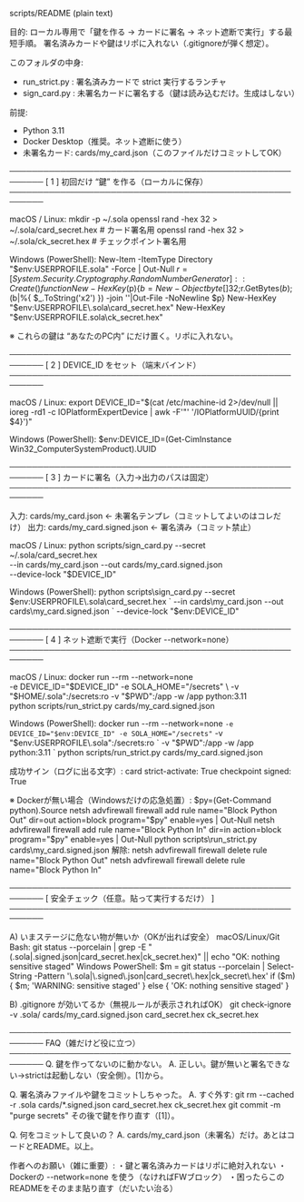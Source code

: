 scripts/README (plain text)

目的:
  ローカル専用で「鍵を作る → カードに署名 → ネット遮断で実行」する最短手順。
  署名済みカードや鍵はリポに入れない（.gitignoreが弾く想定）。

このフォルダの中身:
  - run_strict.py : 署名済みカードで strict 実行するランチャ
  - sign_card.py  : 未署名カードに署名する（鍵は読み込むだけ。生成はしない）

前提:
  - Python 3.11
  - Docker Desktop（推奨。ネット遮断に使う）
  - 未署名カード: cards/my_card.json（このファイルだけコミットしてOK）

────────────────────────────────────────────────────────
[ 1 ] 初回だけ “鍵” を作る（ローカルに保存）
────────────────────────────────────────────────────────

macOS / Linux:
  mkdir -p ~/.sola
  openssl rand -hex 32 > ~/.sola/card_secret.hex    # カード署名用
  openssl rand -hex 32 > ~/.sola/ck_secret.hex      # チェックポイント署名用

Windows (PowerShell):
  New-Item -ItemType Directory "$env:USERPROFILE\.sola" -Force | Out-Null
  $r=[System.Security.Cryptography.RandomNumberGenerator]::Create()
  function New-HexKey($p){$b=New-Object byte[] 32;$r.GetBytes($b);($b|%{ $_.ToString('x2') }) -join ''|Out-File -NoNewline $p}
  New-HexKey "$env:USERPROFILE\.sola\card_secret.hex"
  New-HexKey "$env:USERPROFILE\.sola\ck_secret.hex"

※ これらの鍵は “あなたのPC内” にだけ置く。リポに入れない。

────────────────────────────────────────────────────────
[ 2 ] DEVICE_ID をセット（端末バインド）
────────────────────────────────────────────────────────

macOS / Linux:
  export DEVICE_ID="$(cat /etc/machine-id 2>/dev/null || ioreg -rd1 -c IOPlatformExpertDevice | awk -F'\"' '/IOPlatformUUID/{print $4}')"

Windows (PowerShell):
  $env:DEVICE_ID=(Get-CimInstance Win32_ComputerSystemProduct).UUID

────────────────────────────────────────────────────────
[ 3 ] カードに署名（入力→出力のパスは固定）
────────────────────────────────────────────────────────

入力:  cards/my_card.json           ← 未署名テンプレ（コミットしてよいのはコレだけ）
出力:  cards/my_card.signed.json    ← 署名済み（コミット禁止）

macOS / Linux:
  python scripts/sign_card.py --secret ~/.sola/card_secret.hex \
    --in cards/my_card.json --out cards/my_card.signed.json \
    --device-lock "$DEVICE_ID"

Windows (PowerShell):
  python scripts\sign_card.py --secret $env:USERPROFILE\.sola\card_secret.hex `
    --in cards\my_card.json --out cards\my_card.signed.json `
    --device-lock "$env:DEVICE_ID"

────────────────────────────────────────────────────────
[ 4 ] ネット遮断で実行（Docker --network=none）
────────────────────────────────────────────────────────

macOS / Linux:
  docker run --rm --network=none \
    -e DEVICE_ID="$DEVICE_ID" -e SOLA_HOME="/secrets" \
    -v "$HOME/.sola":/secrets:ro -v "$PWD":/app -w /app python:3.11 \
    python scripts/run_strict.py cards/my_card.signed.json

Windows (PowerShell):
  docker run --rm --network=none `
    -e DEVICE_ID="$env:DEVICE_ID" -e SOLA_HOME="/secrets" `
    -v "$env:USERPROFILE\.sola":/secrets:ro `
    -v "$PWD":/app -w /app python:3.11 `
    python scripts/run_strict.py cards/my_card.signed.json

成功サイン（ログに出る文字）:
  card strict-activate: True
  checkpoint signed: True

※ Dockerが無い場合（Windowsだけの応急処置）:
  $py=(Get-Command python).Source
  netsh advfirewall firewall add rule name="Block Python Out" dir=out action=block program="$py" enable=yes | Out-Null
  netsh advfirewall firewall add rule name="Block Python In"  dir=in  action=block program="$py" enable=yes | Out-Null
  python scripts\run_strict.py cards\my_card.signed.json
   解除:
   netsh advfirewall firewall delete rule name="Block Python Out"
   netsh advfirewall firewall delete rule name="Block Python In"

────────────────────────────────────────────────────────
[ 安全チェック（任意。貼って実行するだけ） ]
────────────────────────────────────────────────────────

A) いまステージに危ない物が無いか（OKが出れば安全）
  macOS/Linux/Git Bash:
    git status --porcelain | grep -E "(\.sola|\.signed\.json|card_secret\.hex|ck_secret\.hex)" || echo "OK: nothing sensitive staged"
  Windows PowerShell:
    $m = git status --porcelain | Select-String -Pattern '\.sola|\.signed\.json|card_secret\.hex|ck_secret\.hex'
    if ($m) { $m; 'WARNING: sensitive staged' } else { 'OK: nothing sensitive staged' }

B) .gitignore が効いてるか（無視ルールが表示されればOK）
  git check-ignore -v .sola/ cards/my_card.signed.json card_secret.hex ck_secret.hex

────────────────────────────────────────────────────────
FAQ（雑だけど役に立つ）
────────────────────────────────────────────────────────
Q. 鍵を作ってないのに動かない。
A. 正しい。鍵が無いと署名できない→strictは起動しない（安全側）。[1]から。

Q. 署名済みファイルや鍵をコミットしちゃった。
A. すぐ外す:
     git rm --cached -r .sola cards/*.signed.json card_secret.hex ck_secret.hex
     git commit -m "purge secrets"
   その後で鍵を作り直す（[1]）。

Q. 何をコミットして良いの？
A. cards/my_card.json（未署名）だけ。あとはコードとREADME。以上。

作者へのお願い（雑に重要）:
  ・鍵と署名済みカードはリポに絶対入れない
  ・Dockerの --network=none を使う（なければFWブロック）
  ・困ったらこのREADMEをそのまま貼り直す（だいたい治る）
